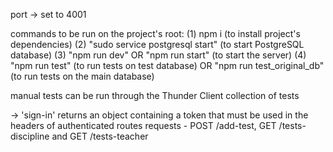 port -> set to 4001

commands to be run on the project's root:
(1) npm i (to install project's dependencies)
(2) "sudo service postgresql start" (to start PostgreSQL database)
(3) "npm run dev" OR "npm run start" (to start the server)
(4) "npm run test" (to run tests on test database) OR "npm run test_original_db" (to run tests on the main database)

manual tests can be run through the Thunder Client collection of tests

-> 'sign-in' returns an object containing a token that must be used in the headers of authenticated routes requests - POST /add-test, GET /tests-discipline and GET /tests-teacher